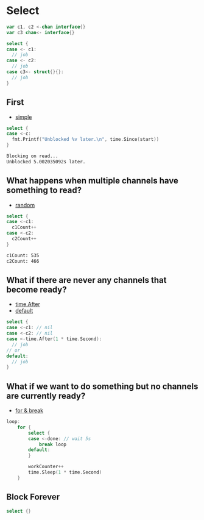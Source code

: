 # Select

```go
var c1, c2 <-chan interface{}
var c3 chan<- interface{}

select {
case <- c1:
  // job
case <- c2:
  // job
case c3<- struct{}{}:
  // job
}
```

## First

- [simple](../examples/features/select/simple.go)

```go
select {
case <-c:
  fmt.Printf("Unblocked %v later.\n", time.Since(start))
}
```

```bash
Blocking on read...
Unblocked 5.002035092s later.
```

## What happens when multiple channels have something to read?

- [random](../examples/features/select/random.go)

```go
select {
case <-c1:
  c1Count++
case <-c2:
  c2Count++
}
```

```bash
c1Count: 535
c2Count: 466
```

## What if there are never any channels that become ready?

- [time.After](../examples/features/select/time-after.go)
- [default](../examples/features/select/default.go)

```go
select {
case <-c1: // nil
case <-c2: // nil
case <-time.After(1 * time.Second):
  // job
// or
default:
  // job
}
```

## What if we want to do something but no channels are currently ready?

- [for & break](../examples/features/select/for-break.go)

```go
loop:
	for {
		select {
		case <-done: // wait 5s
			break loop
		default:
		}

		workCounter++
		time.Sleep(1 * time.Second)
	}
```

## Block Forever

```go
select {}
```
